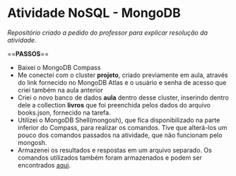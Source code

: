 # Atividade  NoSQL - MongoDB
*Repositório criado a pedido do professor para explicar resolução da atividade.*

==**PASSOS**==

- Baixei o MongoDB Compass 
- Me conectei com o cluster **projeto**, criado previamente em aula, através do link fornecido no MongoDB Atlas e o usuário e senha de acesso que criei também na aula anterior
- Criei o novo banco de dados **aula** dentro desse cluster, inserindo dentro dele a collection **livros** que foi preenchida pelos dados do arquivo books.json, fornecido na tarefa.
- Utilizei o MongoDB Shell(mongosh), que fica disponibilizado na parte inferior do Compass, para realizar os comandos. Tive que alterá-los um pouco dos comandos passados na atividade, que não funcionam pelo mongosh.
- Armazenei os resultados e respostas em um arquivo separado. Os comandos utilizados também foram armazenados e podem ser encontrados [aqui](https://github.com/AnaFMel/Atividade-MongoDB/blob/main/COMANDOS.pdf).
